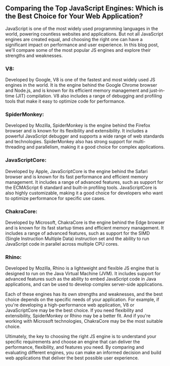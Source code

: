 ## Comparing the Top JavaScript Engines: Which is the Best Choice for Your Web Application?

JavaScript is one of the most widely used programming languages in the world, powering countless websites and applications. But not all JavaScript engines are created equal, and choosing the right one can have a significant impact on performance and user experience. In this blog post, we'll compare some of the most popular JS engines and explore their strengths and weaknesses.

### V8: 
Developed by Google, V8 is one of the fastest and most widely used JS engines in the world. It is the engine behind the Google Chrome browser and Node.js, and is known for its efficient memory management and just-in-time (JIT) compilation. V8 also includes a range of debugging and profiling tools that make it easy to optimize code for performance.

### SpiderMonkey: 
Developed by Mozilla, SpiderMonkey is the engine behind the Firefox browser and is known for its flexibility and extensibility. It includes a powerful JavaScript debugger and supports a wide range of web standards and technologies. SpiderMonkey also has strong support for multi-threading and parallelism, making it a good choice for complex applications.

### JavaScriptCore: 
Developed by Apple, JavaScriptCore is the engine behind the Safari browser and is known for its fast performance and efficient memory management. It includes a range of advanced features, such as support for the ECMAScript 6 standard and built-in profiling tools. JavaScriptCore is also highly customizable, making it a good choice for developers who want to optimize performance for specific use cases.

### ChakraCore: 
Developed by Microsoft, ChakraCore is the engine behind the Edge browser and is known for its fast startup times and efficient memory management. It includes a range of advanced features, such as support for the SIMD (Single Instruction Multiple Data) instruction set and the ability to run JavaScript code in parallel across multiple CPU cores.

### Rhino: 
Developed by Mozilla, Rhino is a lightweight and flexible JS engine that is designed to run on the Java Virtual Machine (JVM). It includes support for advanced features such as the ability to embed JavaScript code in Java applications, and can be used to develop complex server-side applications.

Each of these engines has its own strengths and weaknesses, and the best choice depends on the specific needs of your application. For example, if you're developing a high-performance web application, V8 or JavaScriptCore may be the best choice. If you need flexibility and extensibility, SpiderMonkey or Rhino may be a better fit. And if you're working with Microsoft technologies, ChakraCore may be the most suitable choice.

Ultimately, the key to choosing the right JS engine is to understand your specific requirements and choose an engine that can deliver the performance, flexibility, and features you need. By comparing and evaluating different engines, you can make an informed decision and build web applications that deliver the best possible user experience.
